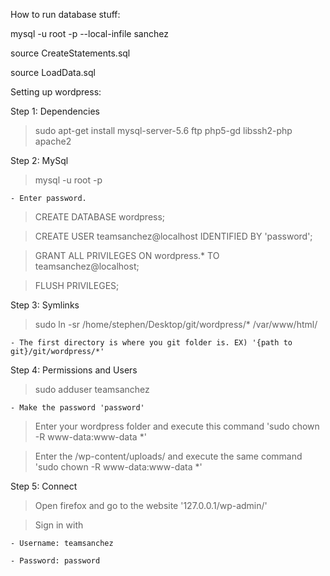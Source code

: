 How to run database stuff:

mysql -u root -p --local-infile sanchez

source CreateStatements.sql

source LoadData.sql


Setting up wordpress:

Step 1: Dependencies
> sudo apt-get install mysql-server-5.6 ftp php5-gd libssh2-php apache2

Step 2: MySql
> mysql -u root -p

	- Enter password.

> CREATE DATABASE wordpress;

> CREATE USER teamsanchez@localhost IDENTIFIED BY 'password';

> GRANT ALL PRIVILEGES ON wordpress.* TO teamsanchez@localhost;

> FLUSH PRIVILEGES;

Step 3: Symlinks

> sudo ln -sr /home/stephen/Desktop/git/wordpress/* /var/www/html/

	- The first directory is where you git folder is. EX) '{path to git}/git/wordpress/*'

Step 4: Permissions and Users
> sudo adduser teamsanchez

	- Make the password 'password'

> Enter your wordpress folder and execute this command 'sudo chown -R www-data:www-data *'

> Enter the /wp-content/uploads/ and execute the same command 'sudo chown -R www-data:www-data *'

Step 5: Connect
> Open firefox and go to the website '127.0.0.1/wp-admin/'

> Sign in with

	- Username: teamsanchez

	- Password: password
